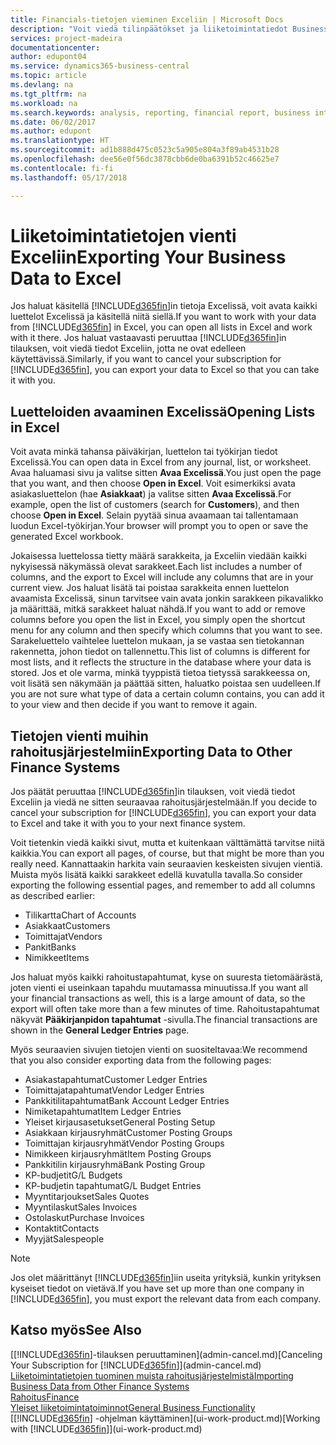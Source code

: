```yaml
---
title: Financials-tietojen vieminen Exceliin | Microsoft Docs
description: "Voit viedä tilinpäätökset ja liiketoimintatiedot Business Central -sovelluksesta Exceliin tai avata Financials-tiedot Excelissä."
services: project-madeira
documentationcenter: 
author: edupont04
ms.service: dynamics365-business-central
ms.topic: article
ms.devlang: na
ms.tgt_pltfrm: na
ms.workload: na
ms.search.keywords: analysis, reporting, financial report, business intelligence, BI, Excel
ms.date: 06/02/2017
ms.author: edupont
ms.translationtype: HT
ms.sourcegitcommit: ad1b888d475c0523c5a905e804a3f89ab4531b28
ms.openlocfilehash: dee56e0f56dc3878cbb6de0ba6391b52c46625e7
ms.contentlocale: fi-fi
ms.lasthandoff: 05/17/2018

---
```

# <a name="exporting-your-business-data-to-excel"></a><span data-ttu-id="91e70-103">Liiketoimintatietojen vienti Exceliin</span><span class="sxs-lookup"><span data-stu-id="91e70-103">Exporting Your Business Data to Excel</span></span>
<span data-ttu-id="91e70-104">Jos haluat käsitellä [!INCLUDE[d365fin](includes/d365fin_md.md)]in tietoja Excelissä, voit avata kaikki luettelot Excelissä ja käsitellä niitä siellä.</span><span class="sxs-lookup"><span data-stu-id="91e70-104">If you want to work with your data from [!INCLUDE[d365fin](includes/d365fin_md.md)] in Excel, you can open all lists in Excel and work with it there.</span></span> <span data-ttu-id="91e70-105">Jos haluat vastaavasti peruuttaa [!INCLUDE[d365fin](includes/d365fin_md.md)]in tilauksen, voit viedä tiedot Exceliin, jotta ne ovat edelleen käytettävissä.</span><span class="sxs-lookup"><span data-stu-id="91e70-105">Similarly, if you want to cancel your subscription for [!INCLUDE[d365fin](includes/d365fin_md.md)], you can export your data to Excel so that you can take it with you.</span></span>

## <a name="opening-lists-in-excel"></a><span data-ttu-id="91e70-106">Luetteloiden avaaminen Excelissä</span><span class="sxs-lookup"><span data-stu-id="91e70-106">Opening Lists in Excel</span></span>
<span data-ttu-id="91e70-107">Voit avata minkä tahansa päiväkirjan, luettelon tai työkirjan tiedot Excelissä.</span><span class="sxs-lookup"><span data-stu-id="91e70-107">You can open data in Excel from any journal, list, or worksheet.</span></span> <span data-ttu-id="91e70-108">Avaa haluamasi sivu ja valitse sitten **Avaa Excelissä**.</span><span class="sxs-lookup"><span data-stu-id="91e70-108">You just open the page that you want, and then choose **Open in Excel**.</span></span> <span data-ttu-id="91e70-109">Voit esimerkiksi avata asiakasluettelon (hae **Asiakkaat**) ja valitse sitten **Avaa Excelissä**.</span><span class="sxs-lookup"><span data-stu-id="91e70-109">For example, open the list of customers (search for **Customers**), and then choose **Open in Excel**.</span></span> <span data-ttu-id="91e70-110">Selain pyytää sinua avaamaan tai tallentamaan luodun Excel-työkirjan.</span><span class="sxs-lookup"><span data-stu-id="91e70-110">Your browser will prompt you to open or save the generated Excel workbook.</span></span>  

<span data-ttu-id="91e70-111">Jokaisessa luettelossa tietty määrä sarakkeita, ja Exceliin viedään kaikki nykyisessä näkymässä olevat sarakkeet.</span><span class="sxs-lookup"><span data-stu-id="91e70-111">Each list includes a number of columns, and the export to Excel will include any columns that are in your current view.</span></span> <span data-ttu-id="91e70-112">Jos haluat lisätä tai poistaa sarakkeita ennen luettelon avaamista Excelissä, sinun tarvitsee vain avata jonkin sarakkeen pikavalikko ja määrittää, mitkä sarakkeet haluat nähdä.</span><span class="sxs-lookup"><span data-stu-id="91e70-112">If you want to add or remove columns before you open the list in Excel, you simply open the shortcut menu for any column and then specify which columns that you want to see.</span></span> <span data-ttu-id="91e70-113">Sarakeluettelo vaihtelee luettelon mukaan, ja se vastaa sen tietokannan rakennetta, johon tiedot on tallennettu.</span><span class="sxs-lookup"><span data-stu-id="91e70-113">This list of columns is different for most lists, and it reflects the structure in the database where your data is stored.</span></span> <span data-ttu-id="91e70-114">Jos et ole varma, minkä tyyppistä tietoa tietyssä sarakkeessa on, voit lisätä sen näkymään ja päättää sitten, haluatko poistaa sen uudelleen.</span><span class="sxs-lookup"><span data-stu-id="91e70-114">If you are not sure what type of data a certain column contains, you can add it to your view and then decide if you want to remove it again.</span></span>  

## <a name="exporting-data-to-other-finance-systems"></a><span data-ttu-id="91e70-115">Tietojen vienti muihin rahoitusjärjestelmiin</span><span class="sxs-lookup"><span data-stu-id="91e70-115">Exporting Data to Other Finance Systems</span></span>
<span data-ttu-id="91e70-116">Jos päätät peruuttaa [!INCLUDE[d365fin](includes/d365fin_md.md)]in tilauksen, voit viedä tiedot Exceliin ja viedä ne sitten seuraavaa rahoitusjärjestelmään.</span><span class="sxs-lookup"><span data-stu-id="91e70-116">If you decide to cancel your subscription for [!INCLUDE[d365fin](includes/d365fin_md.md)], you can export your data to Excel and take it with you to your next finance system.</span></span>  

<span data-ttu-id="91e70-117">Voit tietenkin viedä kaikki sivut, mutta et kuitenkaan välttämättä tarvitse niitä kaikkia.</span><span class="sxs-lookup"><span data-stu-id="91e70-117">You can export all pages, of course, but that might be more than you really need.</span></span> <span data-ttu-id="91e70-118">Kannattaakin harkita vain seuraavien keskeisten sivujen vientiä. Muista myös lisätä kaikki sarakkeet edellä kuvatulla tavalla.</span><span class="sxs-lookup"><span data-stu-id="91e70-118">So consider exporting the following essential pages, and remember to add all columns as described earlier:</span></span>  

* <span data-ttu-id="91e70-119">Tilikartta</span><span class="sxs-lookup"><span data-stu-id="91e70-119">Chart of Accounts</span></span>  
* <span data-ttu-id="91e70-120">Asiakkaat</span><span class="sxs-lookup"><span data-stu-id="91e70-120">Customers</span></span>  
* <span data-ttu-id="91e70-121">Toimittajat</span><span class="sxs-lookup"><span data-stu-id="91e70-121">Vendors</span></span>  
* <span data-ttu-id="91e70-122">Pankit</span><span class="sxs-lookup"><span data-stu-id="91e70-122">Banks</span></span>  
* <span data-ttu-id="91e70-123">Nimikkeet</span><span class="sxs-lookup"><span data-stu-id="91e70-123">Items</span></span>  

<span data-ttu-id="91e70-124">Jos haluat myös kaikki rahoitustapahtumat, kyse on suuresta tietomäärästä, joten vienti ei useinkaan tapahdu muutamassa minuutissa.</span><span class="sxs-lookup"><span data-stu-id="91e70-124">If you want all your financial transactions as well, this is a large amount of data, so the export will often take more than a few minutes of time.</span></span> <span data-ttu-id="91e70-125">Rahoitustapahtumat näkyvät **Pääkirjanpidon tapahtumat** -sivulla.</span><span class="sxs-lookup"><span data-stu-id="91e70-125">The financial transactions are shown in the **General Ledger Entries** page.</span></span>  

<span data-ttu-id="91e70-126">Myös seuraavien sivujen tietojen vienti on suositeltavaa:</span><span class="sxs-lookup"><span data-stu-id="91e70-126">We recommend that you also consider exporting data from the following pages:</span></span>  

* <span data-ttu-id="91e70-127">Asiakastapahtumat</span><span class="sxs-lookup"><span data-stu-id="91e70-127">Customer Ledger Entries</span></span>  
* <span data-ttu-id="91e70-128">Toimittajatapahtumat</span><span class="sxs-lookup"><span data-stu-id="91e70-128">Vendor Ledger Entries</span></span>  
* <span data-ttu-id="91e70-129">Pankkitilitapahtumat</span><span class="sxs-lookup"><span data-stu-id="91e70-129">Bank Account Ledger Entries</span></span>  
* <span data-ttu-id="91e70-130">Nimiketapahtumat</span><span class="sxs-lookup"><span data-stu-id="91e70-130">Item Ledger Entries</span></span>  
* <span data-ttu-id="91e70-131">Yleiset kirjausasetukset</span><span class="sxs-lookup"><span data-stu-id="91e70-131">General Posting Setup</span></span>  
* <span data-ttu-id="91e70-132">Asiakkaan kirjausryhmät</span><span class="sxs-lookup"><span data-stu-id="91e70-132">Customer Posting Groups</span></span>  
* <span data-ttu-id="91e70-133">Toimittajan kirjausryhmät</span><span class="sxs-lookup"><span data-stu-id="91e70-133">Vendor Posting Groups</span></span>  
* <span data-ttu-id="91e70-134">Nimikkeen kirjausryhmät</span><span class="sxs-lookup"><span data-stu-id="91e70-134">Item Posting Groups</span></span>  
* <span data-ttu-id="91e70-135">Pankkitilin kirjausryhmä</span><span class="sxs-lookup"><span data-stu-id="91e70-135">Bank Posting Group</span></span>  
* <span data-ttu-id="91e70-136">KP-budjetit</span><span class="sxs-lookup"><span data-stu-id="91e70-136">G/L Budgets</span></span>  
* <span data-ttu-id="91e70-137">KP-budjetin tapahtumat</span><span class="sxs-lookup"><span data-stu-id="91e70-137">G/L Budget Entries</span></span>  
* <span data-ttu-id="91e70-138">Myyntitarjoukset</span><span class="sxs-lookup"><span data-stu-id="91e70-138">Sales Quotes</span></span>  
* <span data-ttu-id="91e70-139">Myyntilaskut</span><span class="sxs-lookup"><span data-stu-id="91e70-139">Sales Invoices</span></span>  
* <span data-ttu-id="91e70-140">Ostolaskut</span><span class="sxs-lookup"><span data-stu-id="91e70-140">Purchase Invoices</span></span>  
* <span data-ttu-id="91e70-141">Kontaktit</span><span class="sxs-lookup"><span data-stu-id="91e70-141">Contacts</span></span>  
* <span data-ttu-id="91e70-142">Myyjät</span><span class="sxs-lookup"><span data-stu-id="91e70-142">Salespeople</span></span>  

> [!NOTE]  
>   <span data-ttu-id="91e70-143">Jos olet määrittänyt [!INCLUDE[d365fin](includes/d365fin_md.md)]iin useita yrityksiä, kunkin yrityksen kyseiset tiedot on vietävä.</span><span class="sxs-lookup"><span data-stu-id="91e70-143">If you have set up more than one company in [!INCLUDE[d365fin](includes/d365fin_md.md)], you must export the relevant data from each company.</span></span>

## <a name="see-also"></a><span data-ttu-id="91e70-144">Katso myös</span><span class="sxs-lookup"><span data-stu-id="91e70-144">See Also</span></span>
<span data-ttu-id="91e70-145">[[!INCLUDE[d365fin](includes/d365fin_md.md)]-tilauksen peruuttaminen](admin-cancel.md)</span><span class="sxs-lookup"><span data-stu-id="91e70-145">[Canceling Your Subscription for [!INCLUDE[d365fin](includes/d365fin_md.md)]](admin-cancel.md)</span></span>  
[<span data-ttu-id="91e70-146">Liiketoimintatietojen tuominen muista rahoitusjärjestelmistä</span><span class="sxs-lookup"><span data-stu-id="91e70-146">Importing Business Data from Other Finance Systems</span></span>](across-import-data-configuration-packages.md)  
[<span data-ttu-id="91e70-147">Rahoitus</span><span class="sxs-lookup"><span data-stu-id="91e70-147">Finance</span></span>](finance.md)  
[<span data-ttu-id="91e70-148">Yleiset liiketoimintatoiminnot</span><span class="sxs-lookup"><span data-stu-id="91e70-148">General Business Functionality</span></span>](ui-across-business-areas.md)  
<span data-ttu-id="91e70-149">[[!INCLUDE[d365fin](includes/d365fin_md.md)] -ohjelman käyttäminen](ui-work-product.md)</span><span class="sxs-lookup"><span data-stu-id="91e70-149">[Working with [!INCLUDE[d365fin](includes/d365fin_md.md)]](ui-work-product.md)</span></span>  

